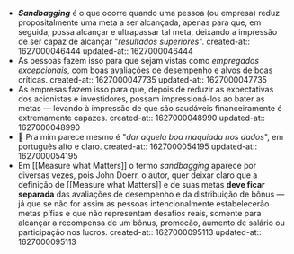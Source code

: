 - ***Sandbagging*** é o que ocorre quando uma pessoa (ou empresa) reduz propositalmente uma meta a ser alcançada, apenas para que, em seguida, possa alcançar e ultrapassar tal meta, deixando a impressão de ser capaz de alcançar "*resultados superiores*".
  created-at:: 1627000046444
  updated-at:: 1627000046444
- As pessoas fazem isso para que sejam vistas como *empregados excepcionais*, com boas avaliações de desempenho e alvos de boas críticas.
  created-at:: 1627000047735
  updated-at:: 1627000047735
- As empresas fazem isso para que, depois de reduzir as expectativas dos acionistas e investidores, possam impressioná-los ao bater as metas — levando à impressão de que são saudáveis financeiramente é extremamente capazes.
  created-at:: 1627000048990
  updated-at:: 1627000048990
- 🤔 Pra mim parece mesmo é "*dar aquela boa maquiada nos dados*", em português alto e claro.
  created-at:: 1627000054195
  updated-at:: 1627000054195
- Em [[Measure what Matters]] o termo *sandbagging* aparece por diversas vezes, pois John Doerr, o autor, quer deixar claro que a definição de [[Measure what Matters]] e de suas metas **deve ficar separada** das avaliações de desempenho e da distribuição de bônus — já que se não for assim as pessoas intencionalmente estabelecerão metas pífias e que não representam desafios reais, somente para alcançar a recompensa de um bônus, promocão, aumento de salário ou participação nos lucros.
  created-at:: 1627000095113
  updated-at:: 1627000095113